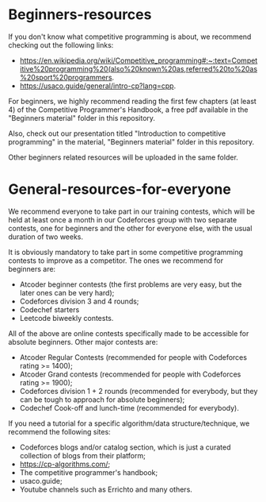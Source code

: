# Beginners-resources

If you don't know what competitive programming is about, we recommend checking out the following links:
- https://en.wikipedia.org/wiki/Competitive_programming#:~:text=Competitive%20programming%20(also%20known%20as,referred%20to%20as%20sport%20programmers.
- https://usaco.guide/general/intro-cp?lang=cpp.

For beginners, we highly recommend reading the first few chapters (at least 4) of the Competitive Programmer's Handbook, a free pdf available in the "Beginners material" folder in this repository.

Also, check out our presentation titled "Introduction to competitive programming" in the material, "Beginners material" folder in this repository.

Other beginners related resources will be uploaded in the same folder.

# General-resources-for-everyone

We recommend everyone to take part in our training contests, which will be held at least once a month in our Codeforces group with two separate contests, one for beginners and the other for everyone else, with the usual duration of two weeks.

It is obviously mandatory to take part in some competitive programming contests to improve as a competitor. The ones we recommend for beginners are:
- Atcoder beginner contests (the first problems are very easy, but the later ones can be very hard);
- Codeforces division 3 and 4 rounds;
- Codechef starters
- Leetcode biweekly contests.

All of the above are online contests specifically made to be accessible for absolute beginners. Other major contests are:
- Atcoder Regular Contests (recommended for people with Codeforces rating >= 1400);
- Atcoder Grand contests (recommended for people with Codeforces rating >= 1900);
- Codeforces division 1 + 2 rounds (recommended for everybody, but they can be tough to approach for absolute beginners);
- Codechef Cook-off and lunch-time (recommended for everybody).

If you need a tutorial for a specific algorithm/data structure/technique, we recommend the following sites:
- Codeforces blogs and/or catalog section, which is just a curated collection of blogs from their platform;
- https://cp-algorithms.com/;
- The competitive programmer's handbook;
- usaco.guide;
- Youtube channels such as Errichto and many others.
